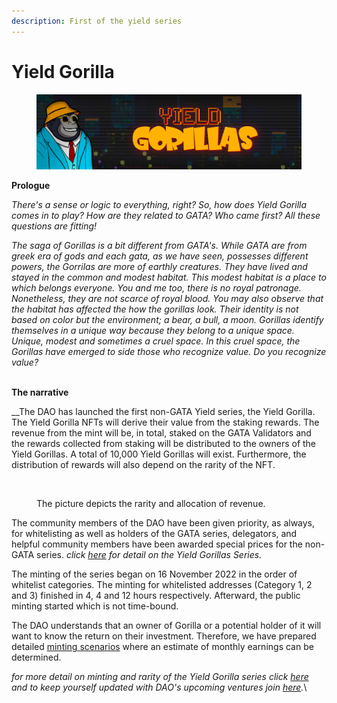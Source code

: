 ```yaml
---
description: First of the yield series
---
```


# Yield Gorilla

<figure><img src="../../../../../.gitbook/assets/collection-banner.jpg" alt=""><figcaption></figcaption></figure>

**Prologue**

_There's a sense or logic to everything, right? So, how does Yield Gorilla comes in to play? How are they related to GATA? Who came first? All these questions are fitting!_&#x20;

_The saga of Gorillas is a bit different from GATA's. While GATA are from greek era of gods and each gata, as we have seen, possesses different powers, the Gorrilas are more of earthly creatures. They have lived and stayed in the common and modest habitat. This modest habitat is a place to which belongs everyone. You and me too, there is no royal patronage. Nonetheless, they are not scarce of royal blood. You may also observe that the habitat has affected the how the gorillas look. Their identity is not based on color but the environment; a bear, a bull, a moon. Gorillas identify themselves in a unique way because they belong to a unique space. Unique, modest and sometimes a cruel space. In this cruel space, the Gorillas have emerged to side those who recognize value. Do you recognize value?_  &#x20;

\
**The narrative**

﻿__﻿The DAO has launched the first non-GATA Yield series, the Yield Gorilla. The Yield Gorilla NFTs will derive their value from the staking rewards. The revenue from the mint will be, in total, staked on the GATA Validators and the rewards collected from staking will be distributed to the owners of the Yield Gorillas. A total of 10,000 Yield Gorillas will exist. Furthermore, the distribution of rewards will also depend on the rarity of the NFT.&#x20;

<figure><img src="https://miro.medium.com/max/1100/1*s2MBbzsAfd58LsvA7rOD2g.webp" alt=""><figcaption><p>The picture depicts the rarity and allocation of revenue.</p></figcaption></figure>

The community members of the DAO have been given priority, as always, for whitelisting as well as holders of the GATA series, delegators, and helpful community members have been awarded special prices for the non-GATA series. _click_ [_here_](https://medium.com/gatadao/yield-gorillas-serie-is-here-4ae0c2423017) _for detail on the Yield Gorillas Series._

The minting of the series began on 16 November 2022 in the order of whitelist categories. The minting for whitelisted addresses (Category 1, 2 and 3) finished in 4, 4 and 12 hours respectively. Afterward, the public minting started which is not time-bound.

The DAO understands that an owner of Gorilla or a potential holder of it will want to know the return on their investment. Therefore, we have prepared detailed [minting scenarios](https://medium.com/gatadao/yield-gorilla-rewards-calculation-21dc924787e3) where an estimate of monthly earnings can be determined.

_for more detail on minting and rarity of the Yield Gorilla series click_ [_here_](https://medium.com/gatadao/yield-gorilla-minting-rarities-67f03bd395b2) _and to keep yourself updated with DAO's upcoming ventures join_ [_here_](https://discord.com/invite/n2FWxvwWPE)_._\
